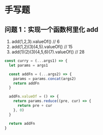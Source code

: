 # 手写题

## 问题 1：实现一个函数柯里化 add

1. add(1,2,3).valueOf() // 6
2. add(1,2)(3)(4,5).valueOf() // 15
3. add(1)(2)(3)(4,5,6)(7).valueOf() // 28

```js
const curry = (...args1) => {
  let params = args1

  const addFn = (...args2) => {
    params = params.concat(args2)
    return addFn
  }

  addFn.valueOf = () => {
    return params.reduce((pre, cur) => {
      return pre + cur
    }, 0)
  }

  return addFn
}
```
